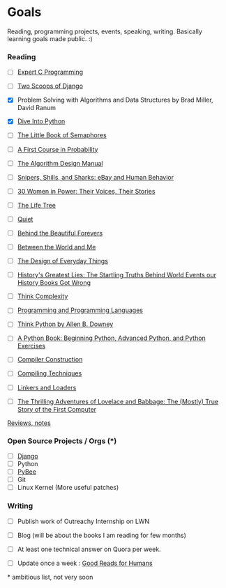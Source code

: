 # Goals
Reading, programming projects, events, speaking, writing. Basically learning goals made public. :)

### Reading
 - [ ] [Expert C Programming](http://www.amazon.in/Expert-Programming-Peter-van-Linden/dp/0131774298)
 - [ ] [Two Scoops of Django](https://www.twoscoopspress.com/products/two-scoops-of-django-1-8)
 - [X] Problem Solving with Algorithms and Data Structures by Brad Miller, David Ranum
 - [X] [Dive Into Python](http://www.diveintopython.net/)
 - [ ] [The Little Book of Semaphores](http://greenteapress.com/wp/semaphores/)
 - [ ] [A First Course in Probability](https://www.amazon.com/gp/product/013603313X/ref=as_li_tl?ie=UTF8&tag=abroaview-20&camp=1789&creative=9325&linkCode=as2&creativeASIN=013603313X&linkId=ba9a3635504a6aadc9f40d3faf3c8785)
 - [ ] [The Algorithm Design Manual](https://www.amazon.com/gp/product/1848000693/ref=as_li_tl?ie=UTF8&tag=abroaview-20&camp=1789&creative=9325&linkCode=as2&creativeASIN=1848000693&linkId=59bca0c3da96693a0c5384c97f6e59bb)
 - [ ] [Snipers, Shills, and Sharks: eBay and Human Behavior](https://www.amazon.com/gp/product/0691127131/ref=as_li_tl?ie=UTF8&tag=abroaview-20&camp=1789&creative=9325&linkCode=as2&creativeASIN=0691127131&linkId=a0ed27b464ee65f5551f60e3a796cf26)
 - [ ] [30 Women in Power: Their Voices, Their Stories](http://www.amazon.in/30-Women-Power-Voices-Stories/dp/8129135809?tag=googinhydr18418-21&tag=googinkenshoo-21&ascsubtag=49e04210-7724-42c6-8a2f-bb17b241cbc5)
 - [ ] [The Life Tree](http://www.amazon.in/Life-Tree-P-J-Abdul-Kalam/dp/0143425846?tag=googinhydr18418-21&tag=googinkenshoo-21&ascsubtag=49e04210-7724-42c6-8a2f-bb17b241cbc5)
 - [ ] [Quiet](http://www.amazon.in/Quiet-power-introverts-world-talking/dp/0141029196?tag=googinhydr18418-21&tag=googinkenshoo-21&ascsubtag=49e04210-7724-42c6-8a2f-bb17b241cbc5)
 - [ ] [Behind the Beautiful Forevers](http://www.behindthebeautifulforevers.com/)
 - [ ] [Between the World and Me](http://www.amazon.in/Between-World-Me-Ta-Nehisi-Coates/dp/0812993543)
 - [ ] [The Design of Everyday Things](http://www.amazon.in/Design-Everyday-Things-Multimode-Cd/dp/1452654123)
 - [ ] [History's Greatest Lies: The Startling Truths Behind World Events our History Books Got Wrong](https://www.amazon.com/Historys-Greatest-Lies-Startling-History/dp/1592333362)
 - [ ] [Think Complexity](http://www.greenteapress.com/compmod/)
 - [ ] [Programming and Programming Languages](http://papl.cs.brown.edu/2014/index.html)
 - [ ] [Think Python by Allen B. Downey](http://greenteapress.com/wp/think-python/)
 - [ ] [A Python Book: Beginning Python, Advanced Python, and Python Exercises](http://www.davekuhlman.org/python_book_01.html)
 - [ ] [Compiler Construction](http://www.ethoberon.ethz.ch/WirthPubl/CBEAll.pdf)
 - [ ] [Compiling Techniques](http://www.chilton-computing.org.uk/acl/literature/books/compilingtechniques/overview.htm)
 - [ ] [Linkers and Loaders](http://www.iecc.com/linker/)
 - [ ] [The Thrilling Adventures of Lovelace and Babbage: The (Mostly) True Story of the First Computer](http://www.amazon.in/Thrilling-Adventures-Lovelace-Babbage-Computer/dp/0141981539?ie=UTF8&redirect=true&ref_=ya_st_dp_summary)

 
 [Reviews, notes](https://tapaswenipathak.wordpress.com/category/reading/)
 
 
 ### Open Source Projects / Orgs (\*)
 - [ ] [Django](https://github.com/django/django)
 - [ ] Python
 - [ ] [PyBee](https://github.com/pybee)
 - [ ] Git
 - [ ] Linux Kernel (More useful patches)
 
 ### Writing
 - [ ] Publish work of Outreachy Internship on LWN
 - [ ] Blog (will be about the books I am reading for few months)
 - [ ] At least one technical answer on Quora per week. 
 - [ ] Update once a week : [Good Reads for Humans](https://github.com/tapasweni-pathak/Good-Reads-For-Humans)
 
 
 
 
 
 \* ambitious list, not very soon
 
 
 

